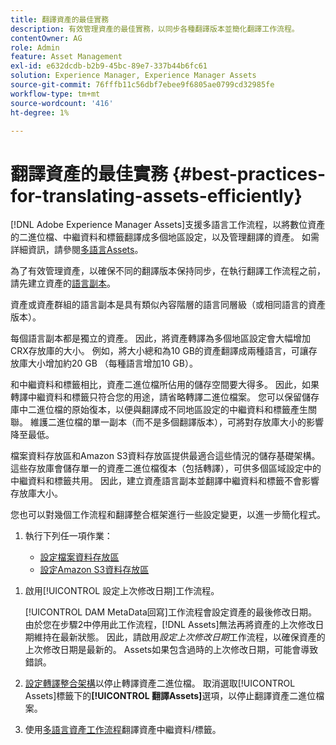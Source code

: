 ```yaml
---
title: 翻譯資產的最佳實務
description: 有效管理資產的最佳實務，以同步各種翻譯版本並簡化翻譯工作流程。
contentOwner: AG
role: Admin
feature: Asset Management
exl-id: e632dcdb-b2b9-45bc-89e7-337b44b6fc61
solution: Experience Manager, Experience Manager Assets
source-git-commit: 76fffb11c56dbf7ebee9f6805ae0799cd32985fe
workflow-type: tm+mt
source-wordcount: '416'
ht-degree: 1%

---
```


# 翻譯資產的最佳實務 {#best-practices-for-translating-assets-efficiently}

[!DNL Adobe Experience Manager Assets]支援多語言工作流程，以將數位資產的二進位檔、中繼資料和標籤翻譯成多個地區設定，以及管理翻譯的資產。 如需詳細資訊，請參閱[多語言Assets](multilingual-assets.md)。

為了有效管理資產，以確保不同的翻譯版本保持同步，在執行翻譯工作流程之前，請先建立資產的[語言副本](preparing-assets-for-translation.md)。

資產或資產群組的語言副本是具有類似內容階層的語言同層級（或相同語言的資產版本）。

每個語言副本都是獨立的資產。 因此，將資產轉譯為多個地區設定會大幅增加CRX存放庫的大小。 例如，將大小總和為10 GB的資產翻譯成兩種語言，可讓存放庫大小增加約20 GB （每種語言增加10 GB）。

和中繼資料和標籤相比，資產二進位檔所佔用的儲存空間要大得多。 因此，如果轉譯中繼資料和標籤只符合您的用途，請省略轉譯二進位檔案。 您可以保留儲存庫中二進位檔的原始復本，以便與翻譯成不同地區設定的中繼資料和標籤產生關聯。 維護二進位檔的單一副本（而不是多個翻譯版本），可將對存放庫大小的影響降至最低。

檔案資料存放區和Amazon S3資料存放區提供最適合這些情況的儲存基礎架構。 這些存放庫會儲存單一的資產二進位檔復本（包括轉譯），可供多個區域設定中的中繼資料和標籤共用。 因此，建立資產語言副本並翻譯中繼資料和標籤不會影響存放庫大小。

您也可以對幾個工作流程和翻譯整合框架進行一些設定變更，以進一步簡化程式。

1. 執行下列任一項作業：

   * [設定檔案資料存放區](/help/sites-deploying/data-store-config.md)
   * [設定Amazon S3資料存放區](/help/sites-deploying/data-store-config.md)

<!--
1. Disable the [DAM MetaData Write-back](/help/sites-administering/workflow-offloader.md#disable-offloading) workflow.

   As the name suggests, the [!UICONTROL DAM Metadata Writeback] workflow rewrites the metadata to the binary file. Because the metadata changes after translation, writing it back to the binary file generates a different binary for a language copy.

   >[!NOTE]
   >
   >Disabling the [!UICONTROL DAM MetaData Writeback] workflow turns off XMP metadata write-back on asset binaries. Consequently, future metadata changes are no longer be saved within the assets. Evaluate the consequences before disabling this workflow.
-->

1. 啟用[!UICONTROL 設定上次修改日期]工作流程。

   [!UICONTROL DAM MetaData回寫]工作流程會設定資產的最後修改日期。 由於您在步驟2中停用此工作流程，[!DNL Assets]無法再將資產的上次修改日期維持在最新狀態。 因此，請啟用&#x200B;*設定上次修改日期*&#x200B;工作流程，以確保資產的上次修改日期是最新的。 Assets如果包含過時的上次修改日期，可能會導致錯誤。

1. [設定轉譯整合架構](/help/sites-administering/tc-tic.md)以停止轉譯資產二進位檔。 取消選取[!UICONTROL Assets]標籤下的&#x200B;**[!UICONTROL 翻譯Assets]**&#x200B;選項，以停止翻譯資產二進位檔案。
1. 使用[多語言資產工作流程](multilingual-assets.md)翻譯資產中繼資料/標籤。
